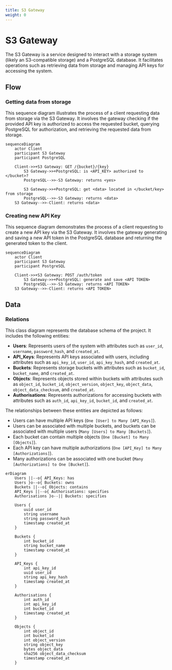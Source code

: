 ```yaml
---
title: S3 Gateway
weight: 0
---
```


# S3 Gateway

The S3 Gateway is a service designed to interact with a storage system (likely an S3-compatible storage) and a PostgreSQL database. It facilitates operations such as retrieving data from storage and managing API keys for accessing the system.

## Flow

### Getting data from storage

This sequence diagram illustrates the process of a client requesting data from storage via the S3 Gateway. It involves the gateway checking if the provided API key is authorized to access the requested bucket, querying PostgreSQL for authorization, and retrieving the requested data from storage.

```mermaid
sequenceDiagram
    actor Client
    participant S3 Gateway
    participant PostgreSQL

    Client->>+S3 Gateway: GET /{bucket}/{key}
        S3 Gateway->>+PostgreSQL: is <API_KEY> authorized to </bucket>?
        PostgreSQL-->>-S3 Gateway: returns <yes>

        S3 Gateway->>+PostgreSQL: get <data> located in </bucket/key> from storage
        PostgreSQL-->>-S3 Gateway: returns <data>
    S3 Gateway-->>-Client: returns <data>
```

### Creating new API Key

This sequence diagram demonstrates the process of a client requesting to create a new API key via the S3 Gateway. It involves the gateway generating and saving a new API token in the PostgreSQL database and returning the generated token to the client.

```mermaid
sequenceDiagram
    actor Client
    participant S3 Gateway
    participant PostgreSQL

    Client->>+S3 Gateway: POST /auth/token
        S3 Gateway->>+PostgreSQL: generate and save <API TOKEN>
        PostgreSQL-->>-S3 Gateway: returns <API TOKEN>
    S3 Gateway-->>-Client: returns <API TOKEN>
```

## Data

### Relations

This class diagram represents the database schema of the project. It includes the following entities:

* **Users**: Represents users of the system with attributes such as `user_id`, `username`, `password_hash`, and `created_at`.
* **API_Keys**: Represents API keys associated with users, including attributes such as `api_key_id`, `user_id`, `api_key_hash`, and `created_at`.
* **Buckets**: Represents storage buckets with attributes such as `bucket_id`, `bucket_name`, and `created_at`.
* **Objects**: Represents objects stored within buckets with attributes such as `object_id`, `bucket_id`, `object_version`, `object_key`, `object_data`, `object_data_checksum`, and `created_at`.
* **Authorisations**: Represents authorizations for accessing buckets with attributes such as `auth_id`, `api_key_id`, `bucket_id`, and `created_at`.

The relationships between these entities are depicted as follows:

* Users can have multiple API keys (`One [User] to Many [API_Keys]`).
* Users can be associated with multiple buckets, and buckets can be associated with multiple users (`Many [Users] to Many [Buckets]`).
* Each bucket can contain multiple objects (`One [Bucket] to Many [Objects]`).
* Each API key can have multiple authorizations (`One [API_Key] to Many [Authorizations]`).
* Many authorizations can be associated with one bucket (`Many [Authorizations] to One [Bucket]`).

```mermaid
erDiagram
    Users ||--o{ API_Keys: has
    Users }o--o{ Buckets: owns
    Buckets ||--o{ Objects: contains
    API_Keys ||--o{ Authorisations: specifies
    Authorisations }o--|| Buckets: specifies

    Users {
        uuid user_id
        string username
        string password_hash
        timestamp created_at
    }

    Buckets {
        int bucket_id
        string bucket_name
        timestamp created_at
    }

    API_Keys {
        int api_key_id
        uuid user_id
        string api_key_hash
        timestamp created_at
    }

    Authorisations {
        int auth_id
        int api_key_id
        int bucket_id
        timestamp created_at
    }

    Objects {
        int object_id
        int bucket_id
        int object_version
        string object_key
        bytes object_data
        sha256 object_data_checksum
        timestamp created_at
    }
```
